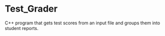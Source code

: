 # Test_Grader
C++ program that gets test scores from an input file and groups them into student reports.
